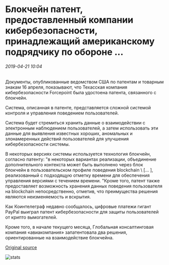 # Блокчейн патент, предоставленный компании кибербезопасности, принадлежащий американскому подрядчику по обороне ...

###### 2019-04-21 10:04

Документы, опубликованные ведомством США по патентам и товарным знакам 16 апреля, показывают, что Техасская компания кибербезопасности Forcepoint была удостоена патента, связанного с блокчейн.

Система, описанная в патенте, представляется сложной системой контроля и управления поведением пользователей.

Система будет стремиться хранить данные о взаимодействии с электронным наблюдением пользователей, а затем использовать эти данные для выявления известных хороших, аномальных и злонамеренных действий пользователей для улучшения кибербезопасности системы.

В некоторых версиях системы используется технология блокчейн, согласно патенту: "в некоторых вариантах реализации, объединение дополнительного контекста может быть выполнено через блок блокчейн в пользовательском профиле поведения blockchain \ [... \], реализованный с подходящую отметку времени для обеспечения управления версиями с течением времени. "Кроме того, патент также предоставляет возможность хранения данных поведения пользователя на blockchain непосредственно, отметив, что преимущества решения являются неизменяемость и вскрытия.

Как Коинтелеграф недавно сообщалось, цифровые платежи гигант PayPal выиграл патент кибербезопасности для защиты пользователей от крипто вымогателей.

Кроме того, в начале текущего месяца, Глобальная консалтинговая компания «авиакомпания» запатентовала два решения, ориентированные на взаимодействие блокчейна.

[Original source](https://cointelegraph.com/news/blockchain-patent-granted-to-cybersecurity-company-owned-by-us-defense-contractor)

![stats](https://c.statcounter.com/11760860/0/a89fa40b/1/ "stats")